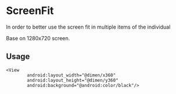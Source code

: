 # ScreenFit

In order to better use the screen fit in multiple items of the individual

Base on 1280x720 screen.

## Usage

```
<View
        android:layout_width="@dimen/x360"
        android:layout_height="@dimen/y360"
        android:background="@android:color/black"/>
```

